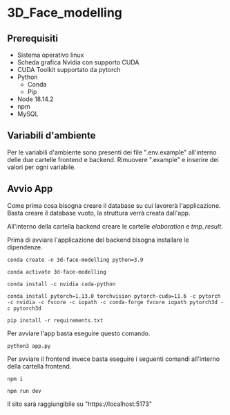 # 3D_Face_modelling
## Prerequisiti
 - Sistema operativo linux
 - Scheda grafica Nvidia con supporto CUDA
 - CUDA Toolkit supportato da pytorch
 - Python
   - Conda
   - Pip
 - Node 18.14.2
 - npm
 - MySQL

## Variabili d'ambiente
Per le variabili d'ambiente sono presenti dei file ".env.example" all'interno delle due cartelle frontend e backend. Rimuovere ".example" e inserire dei valori per ogni variabile.

## Avvio App
Come prima cosa bisogna creare il database su cui lavorerà l'applicazione. Basta creare il database vuoto, la struttura verrà creata dall'app.

All'interno della cartella backend creare le cartelle *elaboration* e *tmp_result*.

Prima di avviare l'applicazione del backend bisogna installare le dipendenze.

`conda create -n 3d-face-modelling python=3.9`

`conda activate 3d-face-modelling`

`conda install -c nvidia cuda-python`

`conda install pytorch=1.13.0 torchvision pytorch-cuda=11.6 -c pytorch -c nvidia -c fvcore -c iopath -c conda-forge fvcore iopath pytorch3d -c pytorch3d`

`pip install -r requirements.txt`

Per avviare l'app basta eseguire questo comando.

`python3 app.py` 

Per avviare il frontend invece basta eseguire i seguenti comandi all'interno della cartella frontend.

`npm i`

`npm run dev`

Il sito sarà raggiungibile su "https://localhost:5173"